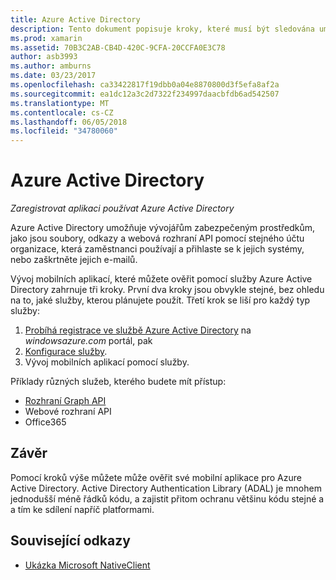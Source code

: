 ```yaml
---
title: Azure Active Directory
description: Tento dokument popisuje kroky, které musí být sledována umožňující mobilních aplikací k ověření službou Azure Active Directory.
ms.prod: xamarin
ms.assetid: 70B3C2AB-CB4D-420C-9CFA-20CCFA0E3C78
author: asb3993
ms.author: amburns
ms.date: 03/23/2017
ms.openlocfilehash: ca33422817f19dbb0a04e8870800d3f5efa8af2a
ms.sourcegitcommit: ea1dc12a3c2d7322f234997daacbfdb6ad542507
ms.translationtype: MT
ms.contentlocale: cs-CZ
ms.lasthandoff: 06/05/2018
ms.locfileid: "34780060"
---
```

# <a name="azure-active-directory"></a>Azure Active Directory

_Zaregistrovat aplikaci používat Azure Active Directory_

Azure Active Directory umožňuje vývojářům zabezpečeným prostředkům, jako jsou soubory, odkazy a webová rozhraní API pomocí stejného účtu organizace, která zaměstnanci používají a přihlaste se k jejich systémy, nebo zaškrtněte jejich e-mailů.

Vývoj mobilních aplikací, které můžete ověřit pomocí služby Azure Active Directory zahrnuje tři kroky.
První dva kroky jsou obvykle stejné, bez ohledu na to, jaké služby, kterou plánujete použít. Třetí krok se liší pro každý typ služby:

  1. [Probíhá registrace ve službě Azure Active Directory](~/cross-platform/data-cloud/active-directory/get-started/register.md) na *windowsazure.com* portál, pak
  2. [Konfigurace služby](~/cross-platform/data-cloud/active-directory/get-started/configure.md).
  3. Vývoj mobilních aplikací pomocí služby.

Příklady různých služeb, kterého budete mít přístup:

- [Rozhraní Graph API](~/cross-platform/data-cloud/active-directory/graph.md)
- Webové rozhraní API
- Office365


## <a name="conclusion"></a>Závěr

Pomocí kroků výše můžete může ověřit své mobilní aplikace pro Azure Active Directory. Active Directory Authentication Library (ADAL) je mnohem jednodušší méně řádků kódu, a zajistit přitom ochranu většinu kódu stejné a a tím ke sdílení napříč platformami.



## <a name="related-links"></a>Související odkazy

- [Ukázka Microsoft NativeClient](https://github.com/AzureADSamples/NativeClient-MultiTarget-DotNet)
